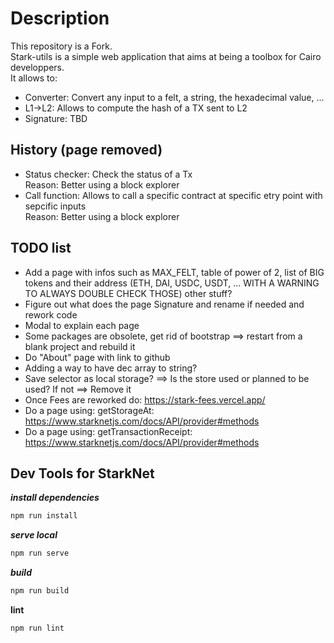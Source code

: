 # Description

This repository is a Fork.  
Stark-utils is a simple web application that aims at being a toolbox for Cairo developpers.  
It allows to:

-   Converter: Convert any input to a felt, a string, the hexadecimal value, ...
-   L1->L2: Allows to compute the hash of a TX sent to L2
-   Signature: TBD

## History (page removed)

-   Status checker: Check the status of a Tx  
     Reason: Better using a block explorer
-   Call function: Allows to call a specific contract at specific etry point with sepcific inputs  
     Reason: Better using a block explorer

## TODO list

-   Add a page with infos such as MAX_FELT, table of power of 2, list of BIG tokens and their address (ETH, DAI, USDC, USDT, ... WITH A WARNING TO ALWAYS DOUBLE CHECK THOSE) other stuff?
-   Figure out what does the page Signature and rename if needed and rework code
-   Modal to explain each page
-   Some packages are obsolete, get rid of bootstrap ==> restart from a blank project and rebuild it
-   Do "About" page with link to github
-   Adding a way to have dec array to string?
-   Save selector as local storage? ==> Is the store used or planned to be used? If not ==> Remove it
-   Once Fees are reworked do: https://stark-fees.vercel.app/
-   Do a page using: getStorageAt: https://www.starknetjs.com/docs/API/provider#methods
-   Do a page using: getTransactionReceipt: https://www.starknetjs.com/docs/API/provider#methods

## Dev Tools for StarkNet

**_install dependencies_**

```bash
npm run install
```

**_serve local_**

```bash
npm run serve
```

**_build_**

```bash
npm run build
```

****lint****

```bash
npm run lint
```
